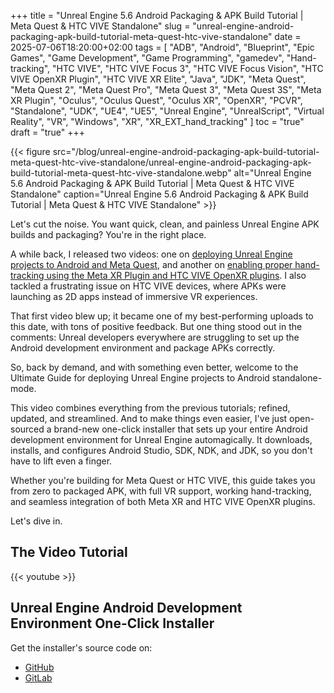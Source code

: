 +++
title = "Unreal Engine 5.6 Android Packaging & APK Build Tutorial | Meta Quest & HTC VIVE Standalone"
slug = "unreal-engine-android-packaging-apk-build-tutorial-meta-quest-htc-vive-standalone"
date = 2025-07-06T18:20:00+02:00
tags = [ "ADB", "Android", "Blueprint", "Epic Games", "Game Development", "Game Programming", "gamedev", "Hand-tracking", "HTC VIVE", "HTC VIVE Focus 3", "HTC VIVE Focus Vision", "HTC VIVE OpenXR Plugin", "HTC VIVE XR Elite", "Java", "JDK", "Meta Quest", "Meta Quest 2", "Meta Quest Pro", "Meta Quest 3", "Meta Quest 3S", "Meta XR Plugin", "Oculus", "Oculus Quest", "Oculus XR", "OpenXR", "PCVR", "Standalone", "UDK", "UE4", "UE5", "Unreal Engine", "UnrealScript", "Virtual Reality", "VR", "Windows", "XR", "XR_EXT_hand_tracking" ]
toc = "true"
draft = "true"
+++

{{< figure src="/blog/unreal-engine-android-packaging-apk-build-tutorial-meta-quest-htc-vive-standalone/unreal-engine-android-packaging-apk-build-tutorial-meta-quest-htc-vive-standalone.webp" alt="Unreal Engine 5.6 Android Packaging & APK Build Tutorial | Meta Quest & HTC VIVE Standalone" caption="Unreal Engine 5.6 Android Packaging & APK Build Tutorial | Meta Quest & HTC VIVE Standalone" >}}

Let's cut the noise. You want quick, clean, and painless Unreal Engine APK builds and packaging? You're in the right place.

A while back, I released two videos: one on [deploying Unreal Engine projects to Android and Meta Quest](/blog/deploy-unreal-engine-projects-android-meta-quest-standalone-mode/), and another on [enabling proper hand-tracking using the Meta XR Plugin and HTC VIVE OpenXR plugins](/blog/unreal-engine-openxr-hand-tracking-android-meta-xr-htc-vive/). I also tackled a frustrating issue on HTC VIVE devices, where APKs were launching as 2D apps instead of immersive VR experiences.

That first video blew up; it became one of my best-performing uploads to this date, with tons of positive feedback. But one thing stood out in the comments: Unreal developers everywhere are struggling to set up the Android development environment and package APKs correctly.

So, back by demand, and with something even better, welcome to the Ultimate Guide for deploying Unreal Engine projects to Android standalone-mode.

This video combines everything from the previous tutorials; refined, updated, and streamlined. And to make things even easier, I've just open-sourced a brand-new one-click installer that sets up your entire Android development environment for Unreal Engine automagically. It downloads, installs, and configures Android Studio, SDK, NDK, and JDK, so you don't have to lift even a finger.

Whether you're building for Meta Quest or HTC VIVE, this guide takes you from zero to packaged APK, with full VR support, working hand-tracking, and seamless integration of both Meta XR and HTC VIVE OpenXR plugins.

Let's dive in.

<!--more-->

## The Video Tutorial

{{< youtube  >}}

## Unreal Engine Android Development Environment One-Click Installer

Get the installer's source code on:

- [GitHub](https://github.com/NuLL3rr0r/unreal-android-installer)
- [GitLab](https://gitlab.com/NuLL3rr0r/unreal-android-installer)
